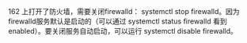 162 上打开了防火墙，需要关闭firewalld： systemctl stop firewalld。因为firewalld服务默认是启动的（可以通过 systemctl status firewalld 看到 enabled）。要关闭服务自动启动，可以运行 systemctl disable firewalld。
